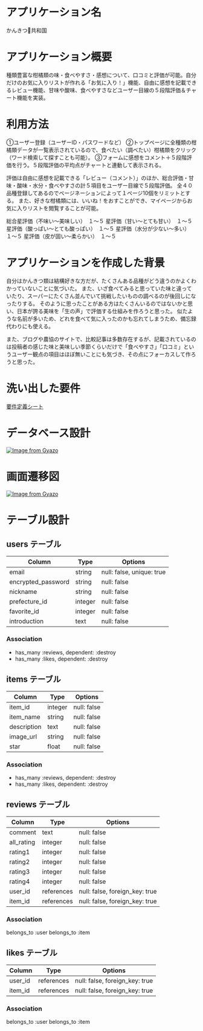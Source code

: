 # アプリケーション名

かんきつ🍊共和国

# アプリケーション概要

種類豊富な柑橘類の味・食べやすさ・感想について、口コミと評価が可能。自分だけのお気に入りリストが作れる「お気に入り！」機能、自由に感想を記載できるレビュー機能、甘味や酸味、食べやすさなどユーザー目線の５段階評価＆チャート機能を実装。

# 利用方法

①ユーザー登録（ユーザーID・パスワードなど） 
②トップページに全種類の柑橘類データが一覧表示されているので、食べたい（調べたい）柑橘類をクリック（ワード検索して探すことも可能）。
③フォームに感想をコメント＋５段階評価を行う。５段階評価の平均点がチャートと連動して表示される。

評価は自由に感想を記載できる「レビュー（コメント）」のほか、総合評価・甘味・酸味・水分・食べやすさの計５項目をユーザー目線で５段階評価。 
全４０品種登録してあるのでページネーションによって１ページ10個をリミットとする。 
また、好きな柑橘類には、いいね！をおすことができ、マイページからお気に入りリストを閲覧することが可能。

総合星評価（不味い〜美味しい）　１〜５
星評価（甘い〜とても甘い）　１〜５
星評価（酸っぱい〜とても酸っぱい）　１〜５
星評価（水分が少ない〜多い）　１〜５
星評価（皮が固い〜柔らかい）　１〜５

# アプリケーションを作成した背景

自分はかんきつ類は結構好きな方だが、たくさんある品種がどう違うのかよくわかっていないことに気づいた。 また、いざ食べてみると思っていた味と違っていたり、スーパーにたくさん並んでいて挑戦したいものの調べるのが後回しになったりする。 そのように思ったことがある方はたくさんいるのではないかと思い、日本が誇る美味を「生の声」で評価する仕組みを作ろうと思った。 似たような名前が多いため、どれを食べて気に入ったのかも忘れてしまうため、備忘録代わりにも使える。

また、ブログや農協のサイトで、比較記事は多数存在するが、記載されているのは投稿者の感じた味と美味しい季節くらいだけで「食べやすさ」「口コミ」というユーザー観点の項目はほぼ無いことにも気づき、その点にフォーカスして作ろうと思った。

# 洗い出した要件
[要件定義シート](https://docs.google.com/spreadsheets/d/1ZCJzbP8E-JMhBnML81W99TWb8m7_5vvOsB21fUtznfY/edit?usp=sharing)

# データベース設計

[![Image from Gyazo](https://i.gyazo.com/9808982ad5e5296655a1b627fe728eae.png)](https://gyazo.com/9808982ad5e5296655a1b627fe728eae)

# 画面遷移図

[![Image from Gyazo](https://i.gyazo.com/a289a803ae6245b5435eb1c06ed63d03.png)](https://gyazo.com/a289a803ae6245b5435eb1c06ed63d03)

# テーブル設計

## users テーブル

| Column             | Type    | Options                  |
| ------------------ | ------- | ------------------------ |
| email              | string  | null: false, unique: true|
| encrypted_password | string  | null: false              |
| nickname           | string  | null: false              |
| prefecture_id      | integer | null: false              |
| favorite_id        | integer | null: false              |
| introduction       | text    | null: false              |

### Association

- has_many :reviews, dependent: :destroy
- has_many :likes, dependent: :destroy


## items テーブル

| Column             | Type    | Options                  |
| ------------------ | ------- | ------------------------ |
| item_id            | integer | null: false              |
| item_name          | string  | null: false              |
| description        | text    | null: false              |
| image_url          | string  | null: false              |
| star               | float   | null: false              |

### Association

- has_many :reviews, dependent: :destroy
- has_many :likes, dependent: :destroy


## reviews テーブル

| Column             | Type       | Options                        |
| ------------------ | ---------  | ------------------------------ |
| comment            | text       | null: false                    |
| all_rating         | integer    | null: false                    |
| rating1            | integer    | null: false                    |
| rating2            | integer    | null: false                    |
| rating3            | integer    | null: false                    |
| rating4            | integer    | null: false                    |
| user_id            | references | null: false, foreign_key: true |
| item_id            | references | null: false, foreign_key: true |

### Association

belongs_to :user
belongs_to :item


## likes テーブル

| Column             | Type       | Options                        |
| ------------------ | ---------  | ------------------------------ |
| user_id            | references | null: false, foreign_key: true |  #integerに変更
| item_id            | references | null: false, foreign_key: true |  #integerに変更

### Association

belongs_to :user
belongs_to :item
